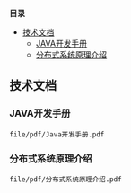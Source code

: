 <!-- START doctoc generated TOC please keep comment here to allow auto update -->
<!-- DON'T EDIT THIS SECTION, INSTEAD RE-RUN doctoc TO UPDATE -->
**目录**

- [技术文档](#%E6%8A%80%E6%9C%AF%E6%96%87%E6%A1%A3)
  - [JAVA开发手册](#java%E5%BC%80%E5%8F%91%E6%89%8B%E5%86%8C)
  - [分布式系统原理介绍](#%E5%88%86%E5%B8%83%E5%BC%8F%E7%B3%BB%E7%BB%9F%E5%8E%9F%E7%90%86%E4%BB%8B%E7%BB%8D)

<!-- END doctoc generated TOC please keep comment here to allow auto update -->

## 技术文档
 ### JAVA开发手册
 
``` pdf
file/pdf/Java开发手册.pdf
```

### 分布式系统原理介绍

```pdf
file/pdf/分布式系统原理介绍.pdf
```
